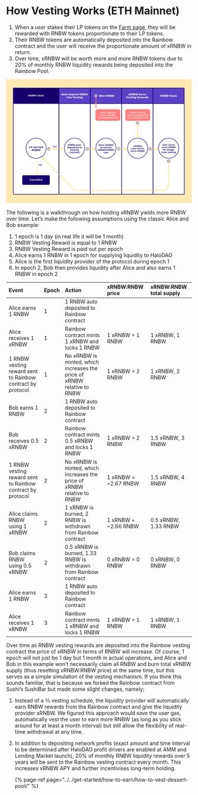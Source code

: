 # How Vesting Works \(ETH Mainnet\)

1. When a user stakes their LP tokens on the [Farm page](https://app.halodao.com), they will be rewarded with RNBW tokens proportionate to their LP tokens. 
2. Their RNBW tokens are automatically deposited into the Rainbow contract and the user will receive the proportionate amount of xRNBW in return.
3. Over time, xRNBW will be worth more and more RNBW tokens due to 20% of monthly RNBW liquidity rewards being deposited into the Rainbow Pool. 

![](../../.gitbook/assets/protocol-overview%20%281%29.png)

The following is a walkthrough on how holding xRNBW yields more RNBW over time. Let’s make the following assumptions using the classic Alice and Bob example:

1. 1 epoch is 1 day \(in real life it will be 1 month\)
2. RNBW Vesting Reward is equal to 1 RNBW
3. RNBW Vesting Reward is paid out per epoch
4. Alice earns 1 RNBW in 1 epoch for supplying liquidity to HaloDAO
5. Alice is the first liquidity provider of the protocol during epoch 1
6. In epoch 2, Bob then provides liquidity after Alice and also earns 1 RNBW in epoch 2

| Event | Epoch | Action | xRNBW:RNBW price | xRNBW:RNBW total supply |
| :--- | :--- | :--- | :--- | :--- |
| Alice earns 1 RNBW | 1 | 1 RNBW auto deposited to Rainbow contract |  |  |
| Alice receives 1 xRNBW | 1 | Rainbow contract mints 1 xRNBW and locks 1 RNBW | 1 xRNBW = 1 RNBW | 1 xRNBW, 1 RNBW |
| 1 RNBW vesting reward sent to Rainbow contract by protocol | 1 | No xRNBW is minted, which increases the price of xRNBW relative to RNBW | 1 xRNBW = 2 RNBW | 1 xRNBW, 2 RNBW |
| Bob earns 1 RNBW | 2 | 1 RNBW auto deposited to Rainbow contract |  |  |
| Bob receives 0.5 xRNBW | 2 | Rainbow contract mints 0.5 xRNBW and locks 1 RNBW | 1 xRNBW = 2 RNBW | 1.5 xRNBW, 3 RNBW |
| 1 RNBW vesting reward sent to Rainbow contract by protocol | 2 | No xRNBW is minted, which increases the price of xRNBW relative to RNBW | 1 xRNBW = ~2.67 RNBW | 1.5 xRNBW, 4 RNBW |
| Alice claims RNBW using 1 xRNBW | 2 | 1 xRNBW is burned, 2 RNBW is withdrawn from Rainbow contract | 1 xRNBW = ~2.66 RNBW | 0.5 xRNBW, 1.33 RNBW |
| Bob claims RNBW using 0.5 xRNBW | 2 | 0.5 xRNBW is burned, 1.33 RNBW is withdrawn from Rainbow contract | 0 xRNBW = 0 RNBW | 0 xRNBW, 0 RNBW |
| Alice earns 1 RNBW | 3 | 1 RNBW auto deposited to Rainbow contract |  |  |
| Alice receives 1 xRNBW | 3 | Rainbow contract mints 1 xRNBW and locks 1 RNBW | 1 xRNBW = 1 RNBW | 1 xRNBW, 1 RNBW |

Over time as RNBW vesting rewards are deposited into the Rainbow vesting contract the price of xRNBW in terms of RNBW will increase. Of course, 1 epoch will not just be 1 day but 1 month in actual operations, and Alice and Bob in this example won’t necessarily claim all RNBW and burn total xRNBW supply \(thus resetting xRNBW:RNBW price\) at the same time,  but this serves as a simple simulation of the vesting mechanism. If you think this sounds familiar, that is because we forked the Rainbow contract from Sushi’s SushiBar but made some slight changes, namely;

1. Instead of a ⅔ vesting schedule, the liquidity provider will automatically earn RNBW rewards from the Rainbow contract and give the liquidity provider xRNBW. We figured this approach would save the user gas, automatically vest the user to earn more RNBW \(as long as you stick around for at least a month interval\) but still allow the flexibility of real-time withdrawal at any time.
2. In addition to depositing network profits \(exact amount and time interval to be determined after HaloDAO profit drivers are enabled at AMM and Lending Market launch\), 20% of monthly RNBW liquidity rewards over 5 years will be sent to the Rainbow vesting contract every month. This increases xRNBW APY and further incentivises long-term holding.

   {% page-ref page="../../get-started/how-to-earn/how-to-vest-dessert-pool/" %}



